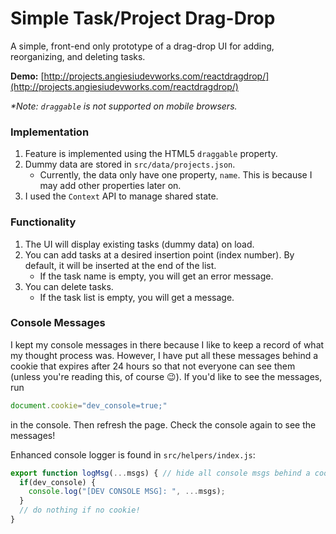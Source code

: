 # Simple Task/Project Drag-Drop

A simple, front-end only prototype of a drag-drop UI for adding, reorganizing, and deleting tasks.

**Demo:** [http://projects.angiesiudevworks.com/reactdragdrop/](http://projects.angiesiudevworks.com/reactdragdrop/)

_*Note: `draggable` is not supported on mobile browsers._

### Implementation
1. Feature is implemented using the HTML5 `draggable` property.
2. Dummy data are stored in `src/data/projects.json`.
    - Currently, the data only have one property, `name`. This is because I may add other properties later on.
3. I used the `Context` API to manage shared state. 

### Functionality
1. The UI will display existing tasks (dummy data) on load.
2. You can add tasks at a desired insertion point (index number). By default, it will be inserted at the end of the list.
    - If the task name is empty, you will get an error message.
3. You can delete tasks.
    - If the task list is empty, you will get a message.

### Console Messages
I kept my console messages in there because I like to keep a record of what my thought process was. However, I have put all these messages behind a cookie that expires after 24 hours so that not everyone can see them (unless you're reading this, of course :wink:). If you'd like to see the messages, run
```javascript
document.cookie="dev_console=true;"
```
in the console. Then refresh the page. Check the console again to see the messages! 

Enhanced console logger is found in `src/helpers/index.js`:
```javascript
export function logMsg(...msgs) { // hide all console msgs behind a cookie
  if(dev_console) {
    console.log("[DEV CONSOLE MSG]: ", ...msgs);
  }
  // do nothing if no cookie!
}
```